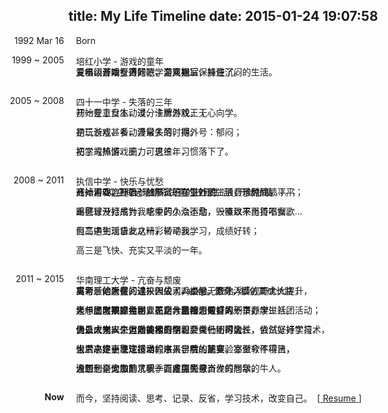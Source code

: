 title: My Life Timeline
date: 2015-01-24 19:07:58
---
<span class="key_pos">1992 Mar 16</span>	<span class="val_pos">	Born	</span>	<br/>

<span class="key_pos">1999 ~ 2005</span>	<span class="val_pos">	培红小学 - 游戏的童年	</span>	<br/>
<span class="val_pos">	三年级开始于去网吧、游戏机室，躲避沉闷的生活。	</span>
<span class="val_pos">	竟自诩游戏打得好，学习又好…	</span>
<span class="val_pos">	爱唱、善唱女声的歌，变声期后保持住了。	</span>	<br/><br/>
	
<span class="key_pos">2005 ~ 2008</span>	<span class="val_pos">	四十一中学 - 失落的三年	</span>	<br/>
<span class="val_pos">	初一爱上日本动漫、卡牌游戏王；	</span>
<span class="val_pos">	开始在意女生，过分注重外貌，无心向学。	</span>	<br/>
	
<span class="val_pos">	初二长痘甚多，异常失落，得外号：郁闷；	</span>
<span class="val_pos">	是玩游戏、看动漫最多的时期。	</span>	<br/>
	
<span class="val_pos">	初三戒掉游戏王，可这三年，	</span>
<span class="val_pos">	把学习热情、脑力、思维、习惯落下了。	</span>	<br/><br/>

<span class="key_pos">2008 ~ 2011</span>	<span class="val_pos">	执信中学 - 快乐与忧愁	</span>	<br/>
<span class="val_pos">	高一青春痘褪去，依然过于在意外貌，浪费了时间。	</span>
<span class="val_pos">	戒掉游戏，开始参加丰富的学生社团生活，难免成绩平平；	</span>
<span class="val_pos">	开始用QQ空间记录精彩快意的校园生活（开始矫情…）。；	</span>	<br/>

<span class="val_pos">	踢毽球开始成为我挚爱的小众运动，一直以来坚持不懈。	</span>
<span class="val_pos">	重感冒没打吊针，吃中药久治不愈，毁嗓致不再善唱女歌…	</span>	<br/>

<span class="val_pos">	高二遇到现挚友之一，带动我学习，成绩好转；	</span>
<span class="val_pos">	但高中生活自此从精彩转平淡。	</span>	<br/>

<span class="val_pos">	高三是飞快、充实又平淡的一年。	</span>	<br/><br/>

<span class="key_pos">2011 ~ 2015</span>	<span class="val_pos">	华南理工大学 - 亢奋与颓废	</span>	<br/>
<span class="val_pos">	高考后的暑假，遇校园牛人Jacky，惊奇，模仿其成长路；	</span>
<span class="val_pos">	实习于他所在的过来人公司，接触无数牛人，视野大大提升，	</span>
<span class="val_pos">	重新开始大量阅读，但成了鸡血男，开始浮躁。	</span>	<br/>

<span class="val_pos">	大一加入不少社团，花费大量精力亲身筹划举办学生社团活动；	</span>
<span class="val_pos">	还想同时搞好学习，总之什么都想做好……	</span>
<span class="val_pos">	早年虚度致脑力积累不足与思维、习惯的不良，	</span>
<span class="val_pos">	大一上学期难免学业失利、精神溃败，大一下颓废过活。	</span>	<br/>

<span class="val_pos">	大二成为一个运动类和一个职业类社团的会长，依然坚持实习，	</span>
<span class="val_pos">	快乐、充实，但虚妄地自信着。	</span>
<span class="val_pos">	仍处未来人生方向的探索期，尝试一切可能性，尝试好好学技术，	</span>
<span class="val_pos">	但自大学以来，对技术的学习至今仍不得法。	</span>	<br/>

<span class="val_pos">	大三决定更专注技术，进入学院的某实验室做软件项目，	</span>
<span class="val_pos">	也潜心提高毽球运动的水平，参加比赛，亦至今不得法，	</span>
<span class="val_pos">	很后来终于决定将当程序员日后的职业。	</span>	<br/>

<span class="val_pos">	大四悲喜交加的求职季，难免失意。	</span>
<span class="val_pos">	遇到一个大四前几乎一直虚度而今奋发的同学，	</span>
<span class="val_pos">	没想到是他激励了我，而非那些被当作假想敌的牛人。	</span>	<br/><br/>

<span class="key_pos">**Now**</span>	<span class="val_pos">	而今，坚持阅读、思考、记录、反省，学习技术，改变自己。	&nbsp;[[ Resume ](/resume)]	</span>	<br/><br/>

<style type="text/css">	.key_pos{position: absolute; right: 77%; text-align: left;}	.val_pos{position: absolute; left: 25%;}	.hidden{display: none;}	.pic_pos{float: right; position: relative; top: -30px; left: -20%;}	</style>